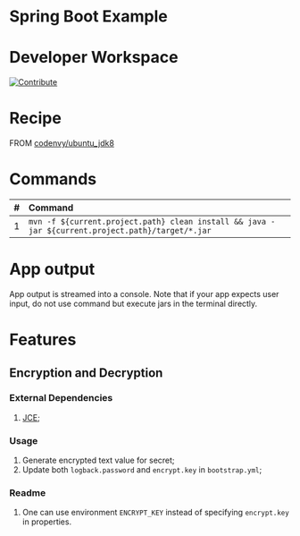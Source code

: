 # Spring Boot Example

# Developer Workspace

[![Contribute](http://beta.codenvy.com/factory/resources/codenvy-contribute.svg)](http://beta.codenvy.com/f?id=omriatu352kkthua)

# Recipe

FROM [codenvy/ubuntu_jdk8](https://hub.docker.com/r/codenvy/ubuntu_jdk8/)

# Commands

| #       | Command           | 
| :------------- |:------------- |
| 1      | `mvn -f ${current.project.path} clean install && java -jar ${current.project.path}/target/*.jar` |

# App output

App output is streamed into a console. Note that if your app expects user input, do not use command but execute jars in the terminal directly.

# Features

## Encryption and Decryption

### External Dependencies

1. [JCE](http://cloud.spring.io/spring-cloud-static/spring-cloud.html#_encryption_and_decryption);

### Usage

1. Generate encrypted text value for secret;
1. Update both `logback.password` and `encrypt.key` in `bootstrap.yml`;

### Readme

1. One can use environment `ENCRYPT_KEY` instead of specifying `encrypt.key` in properties.